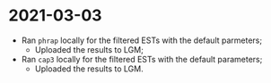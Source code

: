 # 2021-03-03

- Ran `phrap` locally for the filtered ESTs with the default parmeters;
    - Uploaded the results to LGM;
- Ran `cap3` locally for the filtered ESTs with the default parameters;
    - Uploaded the results to LGM.